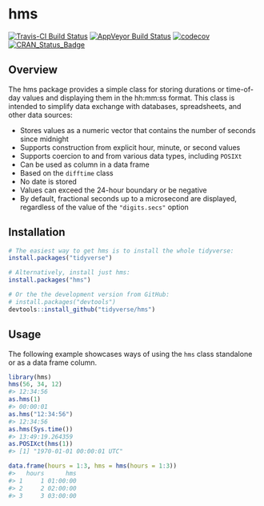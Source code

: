 
hms
===

[![Travis-CI Build Status](https://travis-ci.org/tidyverse/hms.svg?branch=master)](https://travis-ci.org/tidyverse/hms) [![AppVeyor Build Status](https://ci.appveyor.com/api/projects/status/github/tidyverse/hms?branch=master&svg=true)](https://ci.appveyor.com/project/tidyverse/hms) [![codecov](https://codecov.io/gh/tidyverse/hms/branch/master/graph/badge.svg)](https://codecov.io/gh/tidyverse/hms) [![CRAN\_Status\_Badge](http://www.r-pkg.org/badges/version/hms)](https://cran.r-project.org/package=hms)

Overview
--------

The hms package provides a simple class for storing durations or time-of-day values and displaying them in the hh:mm:ss format. This class is intended to simplify data exchange with databases, spreadsheets, and other data sources:

-   Stores values as a numeric vector that contains the number of seconds since midnight
-   Supports construction from explicit hour, minute, or second values
-   Supports coercion to and from various data types, including `POSIXt`
-   Can be used as column in a data frame
-   Based on the `difftime` class
-   No date is stored
-   Values can exceed the 24-hour boundary or be negative
-   By default, fractional seconds up to a microsecond are displayed, regardless of the value of the `"digits.secs"` option

Installation
------------

``` r
# The easiest way to get hms is to install the whole tidyverse:
install.packages("tidyverse")

# Alternatively, install just hms:
install.packages("hms")

# Or the the development version from GitHub:
# install.packages("devtools")
devtools::install_github("tidyverse/hms")
```

Usage
-----

The following example showcases ways of using the `hms` class standalone or as a data frame column.

``` r
library(hms)
hms(56, 34, 12)
#> 12:34:56
as.hms(1)
#> 00:00:01
as.hms("12:34:56")
#> 12:34:56
as.hms(Sys.time())
#> 13:49:19.264359
as.POSIXct(hms(1))
#> [1] "1970-01-01 00:00:01 UTC"

data.frame(hours = 1:3, hms = hms(hours = 1:3))
#>   hours      hms
#> 1     1 01:00:00
#> 2     2 02:00:00
#> 3     3 03:00:00
```
